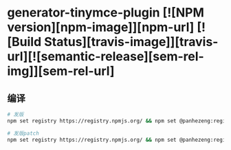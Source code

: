 # generator-tinymce-plugin [![NPM version][npm-image]][npm-url] [![Build Status][travis-image]][travis-url][![semantic-release][sem-rel-img]][sem-rel-url]


## 编译

```bash
# 发版
npm set registry https://registry.npmjs.org/ && npm set @panhezeng:registry https://registry.npmjs.org/ && npm publish --access public && npm set registry https://registry.npm.taobao.org/ && npm set @panhezeng:registry https://registry.npm.taobao.org/

# 发版patch
npm set registry https://registry.npmjs.org/ && npm set @panhezeng:registry https://registry.npmjs.org/ && npm version patch && npm publish --access public && npm set registry https://registry.npm.taobao.org/ && npm set @panhezeng:registry https://registry.npm.taobao.org/

```
